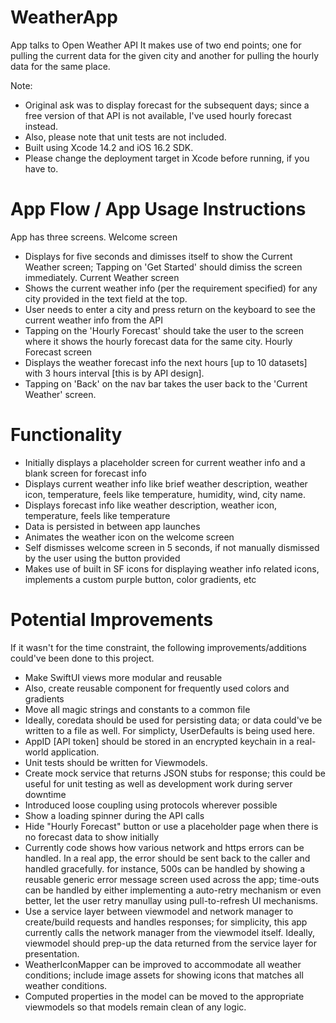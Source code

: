 # WeatherApp
App talks to Open Weather API
It makes use of two end points; one for pulling the current data for the given city and another for pulling the hourly data for the same place.

Note: 
  - Original ask was to display forecast for the subsequent days; since a free version of that API is not available, I've used hourly forecast instead.
  - Also, please note that unit tests are not included.
  - Built using Xcode 14.2 and iOS 16.2 SDK.
  - Please change the deployment target in Xcode before running, if you have to.

# App Flow / App Usage Instructions

App has three screens.
Welcome screen 
  - Displays for five seconds and dimisses itself to show the Current Weather screen; Tapping on 'Get Started' should dimiss the screen immediately.
Current Weather screen 
  - Shows the current weather info (per the requirement specified) for any city provided in the text field at the top.
  - User needs to enter a city and press return on the keyboard to see the current weather info from the API
  - Tapping on the 'Hourly Forecast' should take the user to the screen where it shows the hourly forecast data for the same city.
Hourly Forecast screen
  - Displays the weather forecast info the next hours [up to 10 datasets] with 3 hours interval [this is by API design].
  - Tapping on 'Back' on the nav bar takes the user back to the 'Current Weather' screen.

# Functionality
  - Initially displays a placeholder screen for current weather info and a blank screen for forecast info
  - Displays current weather info like brief weather description, weather icon, temperature, feels like temperature, humidity, wind, city name.
  - Displays forecast info like weather description, weather icon, temperature, feels like temperature
  - Data is persisted in between app launches
  - Animates the weather icon on the welcome screen
  - Self dismisses welcome screen in 5 seconds, if not manually dismissed by the user using the button provided
  - Makes use of built in SF icons for displaying weather info related icons, implements a custom purple button, color gradients, etc

# Potential Improvements
If it wasn't for the time constraint, the following improvements/additions could've been done to this project.
  - Make SwiftUI views more modular and reusable
  - Also, create reusable component for frequently used colors and gradients
  - Move all magic strings and constants to a common file
  - Ideally, coredata should be used for persisting data; or data could've be written to a file as well. For simplicty, UserDefaults is being used here.
  - AppID [API token] should be stored in an encrypted keychain in a real-world application.
  - Unit tests should be written for Viewmodels.
  - Create mock service that returns JSON stubs for response; this could be useful for unit testing as well as development work during server downtime
  - Introduced loose coupling using protocols wherever possible
  - Show a loading spinner during the API calls
  - Hide "Hourly Forecast" button or use a placeholder page when there is no forecast data to show initially
  - Currently code shows how various network and https errors can be handled. In a real app, the error should be sent back to the caller and handled gracefully.
    for instance, 500s can be handled by showing a reusable generic error message screen used across the app; time-outs can be handled by either implementing a auto-retry
    mechanism or even better, let the user retry manullay using pull-to-refresh UI mechanisms.
  - Use a service layer between viewmodel and network manager to create/build requests and handles responses; for simplicity, this app currently calls the network manager from the
    viewmodel itself. Ideally, viewmodel should prep-up the data returned from the service layer for presentation.
  - WeatherIconMapper can be improved to accommodate all weather conditions; include image assets for showing icons that matches all weather conditions.
  - Computed properties in the model can be moved to the appropriate viewmodels so that models remain clean of any logic.
